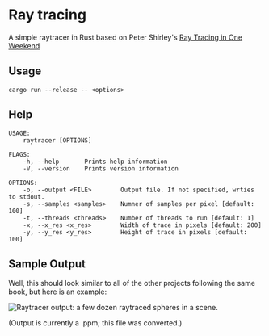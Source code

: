 # Ray tracing

A simple raytracer in Rust based on Peter Shirley's
[ Ray Tracing in One Weekend](https://in1weekend.blogspot.com/2016/01/ray-tracing-in-one-weekend.html)


## Usage

``` shell
cargo run --release -- <options>
```

## Help

``` shell
USAGE:
    raytracer [OPTIONS]

FLAGS:
    -h, --help       Prints help information
    -V, --version    Prints version information

OPTIONS:
    -o, --output <FILE>        Output file. If not specified, wrties to stdout.
    -s, --samples <samples>    Numner of samples per pixel [default: 100]
    -t, --threads <threads>    Number of threads to run [default: 1]
    -x, --x_res <x_res>        Width of trace in pixels [default: 200]
    -y, --y_res <y_res>        Height of trace in pixels [default: 100]
```


## Sample Output
Well, this should look similar to all of the other projects following the
same book, but here is an example:

![Raytracer output: a few dozen raytraced spheres in a scene.](./images/random_scene.png "Sample
output.")

(Output is currently a .ppm; this file was converted.)
